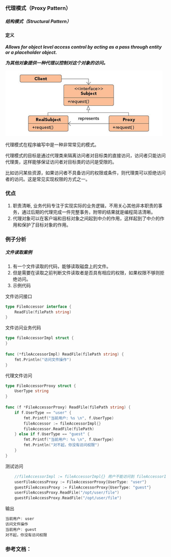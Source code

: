 ### 代理模式（Proxy Pattern）

##### 结构模式（Structural Pattern）

#### 定义

***Allows for object level access control by acting as a pass through entity or a placeholder object.***

***为其他对象提供一种代理以控制对这个对象的访问。***

![Proxy Pattern UML](../images/proxy_pattern.png)

代理模式在程序编写中是一种非常常见的模式。

代理模式的目标是通过代理类来隔离访问者对目标类的直接访问，访问者只能访问代理类，这样能够保证访问者对目标类的访问是受限的。

比如访问某些资源，如果访问者不具备访问的权限或条件，则代理类可以拒绝访问者的访问。这是常见实现权限的方式之一。

### 优点
1. 职责清晰, 业务代码专注于实现实际的业务逻辑，不用关心其他非本职责的事务，通过后期的代理完成一件完整事务，附带的结果就是编程简洁清晰。
2. 代理对象可以在客户端和目标对象之间起到中介的作用，这样起到了中介的作用和保护了目标对象的作用。

### 例子分析

##### 文件读取案例

1. 有一个文件读取的代码，能够读取磁盘上的文件。
2. 但是需要在读取之前判断文件读取者是否具有相应的权限，如果权限不够则拒绝访问。
3. 示例代码

文件访问接口
```go
type FileAccessor interface {
	ReadFile(filePath string)
}
```

文件访问业务代码
```go
type fileAccessorImpl struct {
}

func (*fileAccessorImpl) ReadFile(filePath string) {
	fmt.Println("访问文件操作")
}
```

代理文件访问
```go
type FileAccessorProxy struct {
	UserType string
}

func (f *FileAccessorProxy) ReadFile(filePath string) {
	if f.UserType == "user" {
		fmt.Printf("当前用户: %s \n", f.UserType)
		fileAccessor := fileAccessorImpl{}
		fileAccessor.ReadFile(filePath)
	} else if f.UserType == "guest" {
		fmt.Printf("当前用户: %s \n", f.UserType)
		fmt.Println("对不起，你没有访问权限")
	}
}
```

测试访问
```go
	//fileAccessorImpl := fileAccessorImpl{} 用户不能访问到 fileAccessorImpl, 利用包权限隔离，只能通过下面的代理实现访问
	userFileAccessProxy := FileAccessorProxy{UserType: "user"}
	guestFileAccessProxy := FileAccessorProxy{UserType: "guest"}
	userFileAccessProxy.ReadFile("/opt/user/file")
	guestFileAccessProxy.ReadFile("/opt/user/file")
```

输出
```go
当前用户: user 
访问文件操作
当前用户: guest 
对不起，你没有访问权限
```

### 参考文档：
